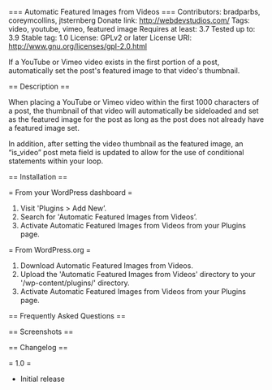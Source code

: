 === Automatic Featured Images from Videos ===
Contributors: bradparbs, coreymcollins, jtsternberg
Donate link: http://webdevstudios.com/
Tags: video, youtube, vimeo, featured image
Requires at least: 3.7
Tested up to: 3.9
Stable tag: 1.0
License: GPLv2 or later
License URI: http://www.gnu.org/licenses/gpl-2.0.html

If a YouTube or Vimeo video exists in the first portion of a post, automatically set the post's featured image to that video's thumbnail.

== Description ==

When placing a YouTube or Vimeo video within the first 1000 characters of a post, the thumbnail of that video will automatically be sideloaded and set as the featured image for the post as long as the post does not already have a featured image set.

In addition, after setting the video thumbnail as the featured image, an “is_video” post meta field is updated to allow for the use of conditional statements within your loop.

== Installation ==

= From your WordPress dashboard =

1. Visit 'Plugins > Add New’.
2. Search for 'Automatic Featured Images from Videos’.
3. Activate Automatic Featured Images from Videos from your Plugins page.

= From WordPress.org =

1. Download Automatic Featured Images from Videos.
2. Upload the 'Automatic Featured Images from Videos' directory to your '/wp-content/plugins/' directory.
3. Activate Automatic Featured Images from Videos from your Plugins page.

== Frequently Asked Questions ==

== Screenshots ==

== Changelog ==

= 1.0 =
* Initial release